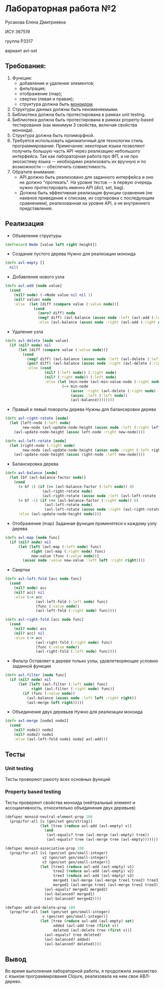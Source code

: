 # Лабораторная работа №2

Русакова Елена Дмитриевна

ИСУ 367519

группа P3317

вариант avl-set

## Требования:

1. Функции:
    - добавление и удаление элементов;
    - фильтрация;
    - отображение (map);
    - свертки (левая и правая);
    - структура должна быть [моноидом](https://ru.m.wikipedia.org/wiki/Моноид).
2. Структуры данных должны быть неизменяемыми.
3. Библиотека должна быть протестирована в рамках unit testing.
4. Библиотека должна быть протестирована в рамках property-based тестирования (как минимум 3 свойства, включая свойства моноида).
5. Структура должна быть полиморфной.
6. Требуется использовать идиоматичный для технологии стиль программирования. Примечание: некоторые языки позволяют получить большую часть API через реализацию небольшого интерфейса. Так как лабораторная работа про ФП, а не про экосистему языка -- необходимо реализовать их вручную и по возможности -- обеспечить совместимость.
7. Обратите внимание:
    - API должно быть реализовано для заданного интерфейса и оно не должно "протекать". На уровне тестов -- в первую очередь нужно протестировать именно API (dict, set, bag).
    - Должна быть эффективная реализация функции сравнения (не наивное приведение к спискам, их сортировка с последующим сравнением), реализованная на уровне API, а не внутреннего представления.

## Реализация

+ Объявление структуры
```clojure
(defrecord Node [value left right height])
```

+ Создание пустого дерева
Нужно для реализации моноида
```clojure
(defn avl-empty []
  nil)
```

+ Добавление нового узла
```clojure
(defn avl-add [node value]
  (cond
    (nil? node) (->Node value nil nil 1)
    (nil? value) node
    :else  (let [diff (compare value (:value node))]
             (cond
               (zero? diff) node
               (neg? diff) (avl-balance (assoc node :left (avl-add (:left node) value)))
               :else (avl-balance (assoc node :right (avl-add (:right node) value)))))))

```

+ Удаление узла 
```clojure
(defn avl-delete [node value]
  (if (nil? node) nil
      (let [diff (compare value (:value node))]
        (cond
          (neg? diff) (avl-balance (assoc node :left (avl-delete (:left node) value)))
          (pos? diff) (avl-balance (assoc node :right (avl-delete (:right node) value)))
          :else (cond
                  (nil? (:left node)) (:right node)
                  (nil? (:right node)) (:left node)
                  :else (let [min-node (avl-min-value-node (:right node))]
                          (-> min-node
                              (assoc :right (avl-delete (:right node) (:value min-node)))
                              (assoc :left (:left node))
                              (avl-balance))))))))
```

+ Правый и левый повороты дерева
Нужны для балансировки дерева
```clojure
(defn avl-right-rotate [node]
  (let [left-node (:left node)
        new-node (avl-update-node-height (assoc node :left (:right left-node)))]
    (avl-update-node-height (assoc left-node :right new-node))))

(defn avl-left-rotate [node]
  (let [right-node (:right node)
        new-node (avl-update-node-height (assoc node :right (:left right-node)))]
    (avl-update-node-height (assoc right-node :left new-node))))

```

+ Балансировка дерева
```clojure
(defn avl-balance [node]
  (let [bf (avl-balance-factor node)]
    (cond
      (> bf 1) (if (>= (avl-balance-factor (:left node)) 0)
                 (avl-right-rotate node)
                 (avl-right-rotate (assoc node :left (avl-left-rotate (:left node)))))
      (< bf -1) (if (<= (avl-balance-factor (:right node)) 0)
                  (avl-left-rotate node)
                  (avl-left-rotate (assoc node :right (avl-right-rotate (:right node)))))
      :else (avl-update-node-height node))))
```

+ Отображение (map)
Заданная функция применятеся к каждому узлу дерева
```clojure
(defn avl-map [node func]
  (if (nil? node) nil
      (let [left (avl-map (:left node) func)
            right (avl-map (:right node) func)
            new-value (func (:value node))]
        (assoc node :value new-value :left left :right right))))
```

+ Свертки
```clojure
(defn avl-left-fold [acc node func]
  (cond
    (nil? node) acc
    (nil? acc) nil
    :else (-> acc
              (avl-left-fold (:left node) func)
              (func (:value node))
              (avl-left-fold (:right node) func))))

(defn avl-right-fold [acc node func]
  (cond
    (nil? node) acc
    (nil? acc) nil
    :else (-> acc
              (avl-right-fold (:right node) func)
              (func (:value node))
              (avl-right-fold (:left node) func))))
```
 
+ Фильтр
Оставляет в дереве только узлы, удовлетворяющие условию заданной функции
```clojure
(defn avl-filter [node func]
  (if (nil? node) nil
      (let [left (avl-filter (:left node) func)
            right (avl-filter (:right node) func)]
        (if (func (:value node))
          (avl-balance (assoc node :left left :right right))
          (avl-merge left right)))))
```

+ Объединение двух деревьев
Нужно для реализации моноида
```clojure
(defn avl-merge [node1 node2]
  (cond
    (nil? node1) node2
    (nil? node2) node1
    :else (avl-left-fold node1 node2 avl-add)))
```

## Тесты

### Unit testing
Тесты проверяют раюоту всех основных функций


### Property based testing
Тесты проверяют свойства моноида (нейтральный элемент и ассоциативность, относительно объединения двух деревьев)

``` clojure
(defspec monoid-neutral-element-prop 100
  (prop/for-all [v (gen/set gen/string)]
                (let [tree (reduce avl-add (avl-empty) v)]
                  (and
                   (avl-equals? tree (avl-merge (avl-empty) tree))
                   (avl-equals? tree (avl-merge tree (avl-empty)))))))

(defspec monoid-associative-prop 100
  (prop/for-all [v1 (gen/set gen/small-integer)
                 v2 (gen/set gen/small-integer)
                 v3 (gen/set gen/small-integer)]
                (let [tree1 (reduce avl-add (avl-empty) v1)
                      tree2 (reduce avl-add (avl-empty) v2)
                      tree3 (reduce avl-add (avl-empty) v3)
                      merged1 (avl-merge (avl-merge tree1 tree2) tree3)
                      merged2 (avl-merge tree1 (avl-merge tree2 tree3))]
                  (avl-equals? merged1 merged2)
                  (avl-balanced? merged1)
                  (avl-balanced? merged2))))

(defspec add-and-delete-prop 100
  (prop/for-all [set (gen/set gen/small-integer)
                 v (gen/set gen/small-integer)]
                (let [tree (reduce avl-add (avl-empty) set)
                      added (avl-add tree (first v))
                      deleted (avl-delete tree (first v))]
                  (avl-equals? tree deleted)
                  (avl-balanced? added)
                  (avl-balanced? deleted))))
```

## Вывод
Во время выполнения лабораторной работы, я продолжила знакомство с языком программирования Clojure, реализовала на нем свое АВЛ-дерево. 
